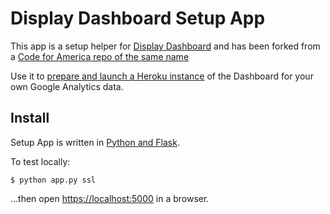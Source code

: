 Display Dashboard Setup App
====

This app is a setup helper for [Display Dashboard](https://github.com/BforBen/display-screen) and has been forked from a [Code for America repo of the same name](https://github.com/codeforamerica/display-screen)

Use it to [prepare and launch a Heroku instance](https://lganalytics-dashboard-setup.herokuapp.com)
of the Dashboard for your own Google Analytics data.

Install
----

Setup App is written in [Python and Flask](https://github.com/BforBen/howto/blob/master/Python-Virtualenv.md).

To test locally:

    $ python app.py ssl

...then open [https://localhost:5000](https://localhost:5000/) in a browser.
